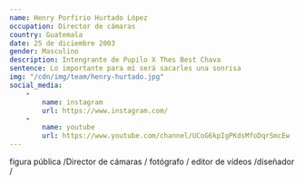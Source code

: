 ```yaml
---
name: Henry Porfirio Hurtado López
occupation: Director de cámaras
country: Guatemala
date: 25 de diciembre 2003
gender: Masculino
description: Intengrante de Pupilo X Thes Best Chava
sentence: Lo importante para mí será sacarles una sonrisa
img: "/cdn/img/team/henry-hurtado.jpg"
social_media:
    -
        name: instagram
        url: https://www.instagram.com/
    -
        name: youtube
        url: https://www.youtube.com/channel/UCoG6kpIgPKdsMfoDqrSmcEw
---
```

figura pública /Director de cámaras / fotógrafo / editor de vídeos /diseñador /